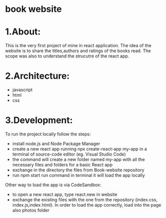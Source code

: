 # book website 

# 1.About:
This is the very first project of mine in react application. The idea of the website is to share the titles,authors and ratings of the books read.
The scope was also to understand the strucutre of the react app.

# 2.Architecture:
- javascript
- html
- css

# 3.Development:
To run the project locally follow the steps:
- install node.js and Node Package Manager
- create a new react app running npx create-react-app my-app in a terminal of source-code editor (eg. Visual Studio Code)
- the command will create a new folder named my-app with all the necessary files and folders for a basic React app
- exchange in the directory the files from Book-website repository
- run npm start run command in terminal it will load the app locally

Other way to load the app is via CodeSandbox:
- to open a new react app, type react.new in website
- exchange the existing files with the one from the repository (index.css, index.js,index.html). In order to load the app correctly, load into the page also photos folder


  
